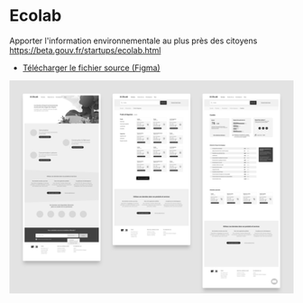 # Ecolab

Apporter l'information environnementale au plus près des citoyens
https://beta.gouv.fr/startups/ecolab.html

* [Télécharger le fichier source (Figma)](https://github.com/jeremiecook/beta.gouv.fr-ux/raw/master/ecolab/ecolab.fig)

![ecolab](ecolab.png?raw=true "ecolab")

